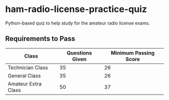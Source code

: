# ham-radio-license-practice-quiz
Python-based quiz to help study for the amateur radio license exams.

## Requirements to Pass
|Class	                |Questions Given    |Minimum Passing Score
|-                      |-                  |-
|Technician Class	    |35	                |26
|General Class	        |35	                |26
|Amateur Extra Class	|50	                |37